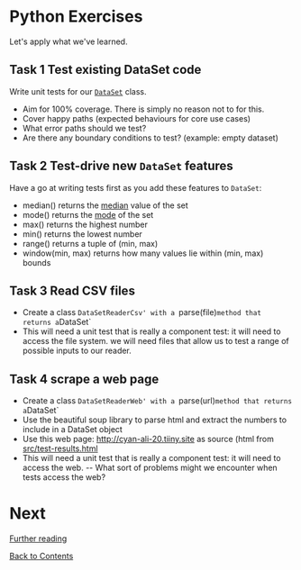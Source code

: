 # Python Exercises

Let's apply what we've learned.

## Task 1 Test existing DataSet code

Write unit tests for our [`DataSet`](/src/dataset.py) class.

- Aim for 100% coverage. There is simply no reason not to for this.
- Cover happy paths (expected behaviours for core use cases)
- What error paths should we test?
- Are there any boundary conditions to test? (example: empty dataset)

## Task 2 Test-drive new `DataSet` features

Have a go at writing tests first as you add these features to `DataSet`:

- median() returns the [median](https://en.wikipedia.org/wiki/Median) value of the set
- mode() returns the [mode](<https://en.wikipedia.org/wiki/Mode_(statistics)>) of the set
- max() returns the highest number
- min() returns the lowest number
- range() returns a tuple of (min, max)
- window(min, max) returns how many values lie within (min, max) bounds

## Task 3 Read CSV files

- Create a class `DataSetReaderCsv' with a `parse(file)`method that returns a`DataSet`
- This will need a unit test that is really a component test: it will need to access the file system. we will need files that allow us to test a range of possible inputs to our reader.

## Task 4 scrape a web page

- Create a class `DataSetReaderWeb' with a `parse(url)`method that returns a`DataSet`
- Use the beautiful soup library to parse html and extract the numbers to include in a DataSet object
- Use this web page: http://cyan-ali-20.tiiny.site as source (html from [src/test-results.html](src/test-results.html)
- This will need a unit test that is really a component test: it will need to access the web.
  -- What sort of problems might we encounter when tests access the web?

# Next

[Further reading](/further.md)

[Back to Contents](/contents.md)
